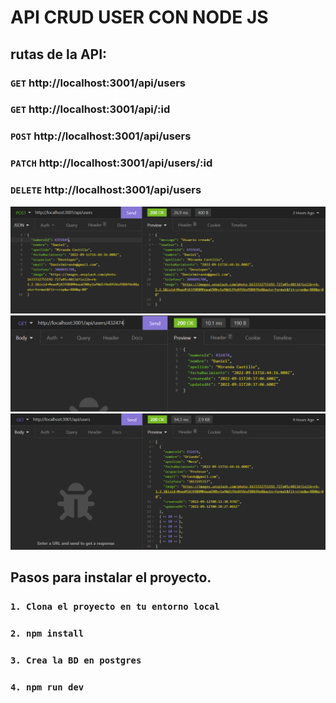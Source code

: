 # API CRUD USER CON NODE JS
## rutas de la API:
### `GET` http://localhost:3001/api/users
### `GET` http://localhost:3001/api/:id
### `POST` http://localhost:3001/api/users
### `PATCH` http://localhost:3001/api/users/:id
### `DELETE` http://localhost:3001/api/users
![](https://raw.githubusercontent.com/danielmiranda0099/BACK_buenaData/master/src/public/assets/Captura.PNG)
![](https://raw.githubusercontent.com/danielmiranda0099/BACK_buenaData/master/src/public/assets/Captura1.PNG)
![](https://raw.githubusercontent.com/danielmiranda0099/BACK_buenaData/master/src/public/assets/Captura2.PNG)
## Pasos para instalar el proyecto.
### `1. Clona el proyecto en tu entorno local`
### `2. npm install`
### `3. Crea la BD en postgres`
### `4. npm run dev`
